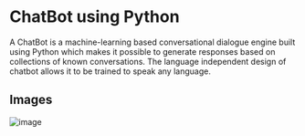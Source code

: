 # ChatBot using Python 
A ChatBot is a machine-learning based conversational dialogue engine built using Python which makes it possible to generate responses based on collections of known conversations. The language independent design of chatbot allows it to be trained to speak any language.

## Images
![image](https://user-images.githubusercontent.com/93142399/155869510-4339929d-cdaf-4224-96de-bb0ca85b020c.png)


